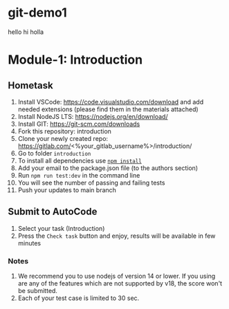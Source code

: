 # git-demo1
hello
hi
holla

# Module-1: Introduction

## Hometask

1. Install VSCode: https://code.visualstudio.com/download and add needed extensions (please find them in the materials attached)
2. Install NodeJS LTS: https://nodejs.org/en/download/
3. Install GIT: https://git-scm.com/downloads
4. Fork this repository: introduction
5. Clone your newly created repo: https://gitlab.com/<%your_gitlab_username%>/introduction/  
6. Go to folder `introduction`  
7. To install all dependencies use [`npm install`](https://docs.npmjs.com/cli/install)
8. Add your email to the package.json file (to the authors section)  
9. Run `npm run test:dev` in the command line  
7. You will see the number of passing and failing tests
8. Push your updates to main branch

## Submit to AutoCode
1. Select your task (Introduction)
2. Press the `Check task` button and enjoy, results will be available in few minutes

### Notes
1. We recommend you to use nodejs of version 14 or lower. If you using are any of the features which are not supported by v18, the score won't be submitted.
2. Each of your test case is limited to 30 sec.

